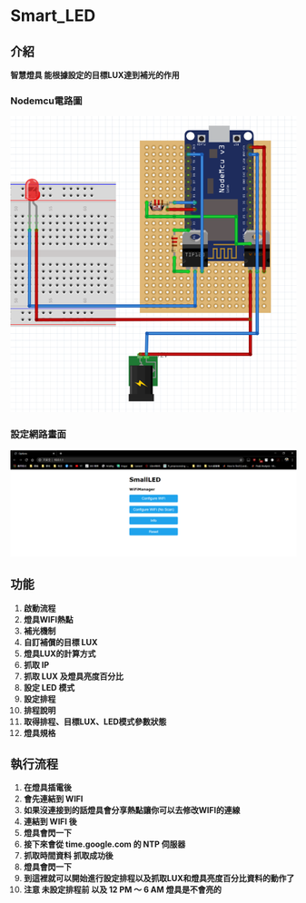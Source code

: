# Smart_LED
## 介紹

**智慧燈具 能根據設定的目標LUX達到補光的作用**

### Nodemcu電路圖

![nodemcu電路圖](nodemcu電路圖.png)

### 設定網路畫面

![設定網路](設定網路.png)

## 功能

1. **啟動流程**
2. **燈具WIFI熱點**
3. **補光機制**
4. **自訂補償的目標 LUX**
5. **燈具LUX的計算方式**
6. **抓取 IP** 
7. **抓取 LUX 及燈具亮度百分比**
8. **設定 LED 模式**
9. **設定排程**
10. **排程說明**
11. **取得排程、目標LUX、LED模式參數狀態**
12. **燈具規格**

## 執行流程

1. **在燈具插電後**
2. **會先連結到 WIFI**
3. **如果沒連接到的話燈具會分享熱點讓你可以去修改WIFI的連線**
4. **連結到 WIFI 後**
5. **燈具會閃一下**
6. **接下來會從 time.google.com 的 NTP 伺服器**
7. **抓取時間資料 抓取成功後**
8. **燈具會閃一下**
9. **到這裡就可以開始進行設定排程以及抓取LUX和燈具亮度百分比資料的動作了**
10. **注意 未設定排程前 以及 12 PM ～ 6 AM 燈具是不會亮的**
